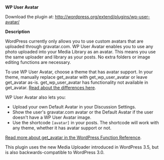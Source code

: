 **WP User Avatar**

Download the plugin at: http://wordpress.org/extend/plugins/wp-user-avatar/

**Description**

WordPress currently only allows you to use custom avatars that are uploaded through gravatar.com. WP User Avatar enables you to use any photo uploaded into your Media Library as an avatar. This means you use the same uploader and library as your posts. No extra folders or image editing functions are necessary.

To use WP User Avatar, choose a theme that has avatar support. In your theme, manually replace get_avatar with get_wp_user_avatar or leave get_avatar as-is. get_wp_user_avatar has functionality not available in get_avatar. [Read about the differences here](http://wordpress.org/extend/plugins/wp-user-avatar/faq/).

WP User Avatar also lets you:

* Upload your own Default Avatar in your Discussion Settings.
* Show the user's gravatar.com avatar or the Default Avatar if the user doesn't have a WP User Avatar image.
* Use the shortcode <code>[avatar]</code> in your posts. The shortcode will work with any theme, whether it has avatar support or not.

[Read more about get_avatar in the WordPress Function Reference](http://codex.wordpress.org/Function_Reference/get_avatar).

This plugin uses the new Media Uploader introduced in WordPress 3.5, but is also backwards-compatible to WordPress 3.0.
